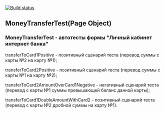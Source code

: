 [![Build status](https://ci.appveyor.com/api/projects/status/p6yww2hc4aj0aoph?svg=true)](https://ci.appveyor.com/project/TatyanaGV/akita-homework-2-4)

## MoneyTransferTest(Page Object)

### MoneyTransferTest - автотесты формы "Личный кабинет интернет банка"
transferToCard1Positive - позитивный сценарий теста (перевод суммы с карты №2 на карту №1);

transferToCard2Positive - позитивный сценарий теста (перевод суммы с карты №1 на карту №2);

transferToCard2AmountOverCard1Negative - негативный сценарий теста (перевод с карты №1 суммы превышающей баланс данной карты);

transferToCard1DoubleAmountWithCard2 - позитивный сценарий теста (перевод с карты №2 дробной суммы на карту №1).